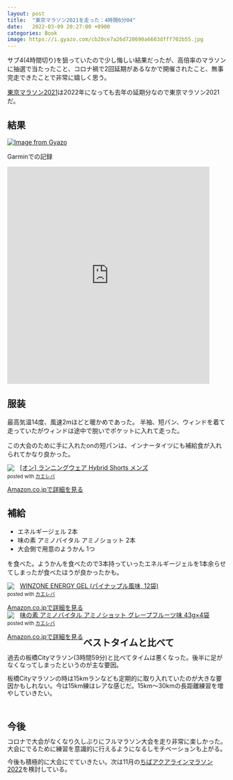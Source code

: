 ```yaml
---
layout: post
title:  "東京マラソン2021を走った：4時間6分04"
date:   2022-03-09 20:27:00 +0900
categories: Book
image: https://i.gyazo.com/cb20ce7a26d720690a6603dfff702b55.jpg
---
```

サブ4(4時間切り)を狙っていたので少し悔しい結果だったが、高倍率のマラソンに抽選で当たったこと、コロナ禍で2回延期があるなかで開催されたこと、無事完走できたことで非常に嬉しく思う。



[東京マラソン2021](https://www.marathon.tokyo/)は2022年になっても去年の延期分なので東京マラソン2021だ。
## 結果
[![Image from Gyazo](https://i.gyazo.com/e3cd11134ce6379be7e7fdf02877cfff.png)](https://gyazo.com/e3cd11134ce6379be7e7fdf02877cfff)


Garminでの記録
<iframe src='https://connect.garmin.com/modern/activity/embed/8406459972' title='東京マラソン2021' width='465' height='500' frameborder='0'></iframe>


## 服装
最高気温14度、風速2mほどと暖かめであった。
半袖、短パン、ウィンドを着て走っていたがウィンドは途中で脱いでポケットに入れて走った。


この大会のために手に入れたonの短パンは、インナータイツにも補給食が入れられてかなり良かった。
<div class="krb-amzlt-box" style="margin-bottom:0px;"><div class="krb-amzlt-image" style="float:left;margin:0px 12px 1px 0px;"><a href="https://www.amazon.co.jp/dp/B095YKDBMJ?th=1&psc=1&linkCode=li2&tag=peipeipe-22&linkId=ceab8bb816df26d6f5dba8a1026a938c&language=ja_JP&ref_=as_li_ss_il" target="_blank" rel="nofollow" rel="nofollow"><img border="0" src="//ws-fe.amazon-adsystem.com/widgets/q?_encoding=UTF8&ASIN=B095YKDBMJ&Format= _SL250_&ID=AsinImage&MarketPlace=JP&ServiceVersion=20070822&WS=1&tag=peipeipe-22&language=ja_JP" ></a><img src="https://ir-jp.amazon-adsystem.com/e/ir?t=peipeipe-22&language=ja_JP&l=li2&o=9&a=B095YKDBMJ" width="1" height="1" border="0" alt="" style="border:none !important; margin:0px !important;" /></div><div class="krb-amzlt-info" style="line-height:120%; margin-bottom: 10px"><div class="krb-amzlt-name" style="margin-bottom:10px;line-height:120%"><a href="https://www.amazon.co.jp/dp/B095YKDBMJ?th=1&psc=1&linkCode=li2&tag=peipeipe-22&linkId=ceab8bb816df26d6f5dba8a1026a938c&language=ja_JP&ref_=as_li_ss_il" name="amazletlink" target="_blank" rel="nofollow" rel="nofollow">[オン] ランニングウェア Hybrid Shorts メンズ</a><div class="krb-amzlt-powered-date" style="font-size:80%;margin-top:5px;line-height:120%">posted with <a href="https://kaereba.com/wind/" title="amazlet" target="_blank" rel="nofollow" rel="nofollow">カエレバ</a></div></div><div class="krb-amzlt-detail"></div><div class="krb-amzlt-sub-info" style="float: left;"><div class="krb-amzlt-link" style="margin-top: 5px"><a href="https://www.amazon.co.jp/dp/B095YKDBMJ?th=1&psc=1&linkCode=li2&tag=peipeipe-22&linkId=ceab8bb816df26d6f5dba8a1026a938c&language=ja_JP&ref_=as_li_ss_il" name="amazletlink" target="_blank" rel="nofollow" rel="nofollow">Amazon.co.jpで詳細を見る</a></div></div></div><div class="krb-amzlt-footer" style="clear: left"></div></div>


## 補給
- エネルギージェル 2本
- 味の素 アミノバイタル アミノショット 2本
- 大会側で用意のようかん 1つ


を食べた。ようかんを食べたので3本持っていったエネルギージェルを1本余らせてしまったが食べたほうが良かったかも。

</div><div class="krb-amzlt-footer" style="clear: left"></div></div>
<div class="krb-amzlt-box" style="margin-bottom:0px;"><div class="krb-amzlt-image" style="float:left;margin:0px 12px 1px 0px;"><a href="https://www.amazon.co.jp/dp/B07CSTL1Z9?&linkCode=li2&tag=peipeipe-22&linkId=9b8961e0fe73abd302fd10e75502672a&language=ja_JP&ref_=as_li_ss_il" target="_blank" rel="nofollow" rel="nofollow"><img border="0" src="//ws-fe.amazon-adsystem.com/widgets/q?_encoding=UTF8&ASIN=B07CSTL1Z9&Format= _SL250_&ID=AsinImage&MarketPlace=JP&ServiceVersion=20070822&WS=1&tag=peipeipe-22&language=ja_JP" ></a><img src="https://ir-jp.amazon-adsystem.com/e/ir?t=peipeipe-22&language=ja_JP&l=li2&o=9&a=B07CSTL1Z9" width="1" height="1" border="0" alt="" style="border:none !important; margin:0px !important;" /></div><div class="krb-amzlt-info" style="line-height:120%; margin-bottom: 10px"><div class="krb-amzlt-name" style="margin-bottom:10px;line-height:120%"><a href="https://www.amazon.co.jp/dp/B07CSTL1Z9?&linkCode=li2&tag=peipeipe-22&linkId=9b8961e0fe73abd302fd10e75502672a&language=ja_JP&ref_=as_li_ss_il" name="amazletlink" target="_blank" rel="nofollow" rel="nofollow">WINZONE ENERGY GEL (パイナップル風味, 12袋)</a><div class="krb-amzlt-powered-date" style="font-size:80%;margin-top:5px;line-height:120%">posted with <a href="https://kaereba.com/wind/" title="amazlet" target="_blank" rel="nofollow" rel="nofollow">カエレバ</a></div></div><div class="krb-amzlt-detail"></div><div class="krb-amzlt-sub-info" style="float: left;"><div class="krb-amzlt-link" style="margin-top: 5px"><a href="https://www.amazon.co.jp/dp/B07CSTL1Z9?&linkCode=li2&tag=peipeipe-22&linkId=9b8961e0fe73abd302fd10e75502672a&language=ja_JP&ref_=as_li_ss_il" name="amazletlink" target="_blank" rel="nofollow" rel="nofollow">Amazon.co.jpで詳細を見る</a></div></div></div><div class="krb-amzlt-footer" style="clear: left"></div></div>
<div class="krb-amzlt-box" style="margin-bottom:0px;"><div class="krb-amzlt-image" style="float:left;margin:0px 12px 1px 0px;"><a href="https://www.amazon.co.jp/dp/B07H2KP1YQ?&linkCode=li2&tag=peipeipe-22&linkId=06726cf9c3e3e8fff4b0d4771b2bcfe6&language=ja_JP&ref_=as_li_ss_il" target="_blank" rel="nofollow" rel="nofollow"><img border="0" src="//ws-fe.amazon-adsystem.com/widgets/q?_encoding=UTF8&ASIN=B07H2KP1YQ&Format= _SL250_&ID=AsinImage&MarketPlace=JP&ServiceVersion=20070822&WS=1&tag=peipeipe-22&language=ja_JP" ></a><img src="https://ir-jp.amazon-adsystem.com/e/ir?t=peipeipe-22&language=ja_JP&l=li2&o=9&a=B07H2KP1YQ" width="1" height="1" border="0" alt="" style="border:none !important; margin:0px !important;" /></div><div class="krb-amzlt-info" style="line-height:120%; margin-bottom: 10px"><div class="krb-amzlt-name" style="margin-bottom:10px;line-height:120%"><a href="https://www.amazon.co.jp/dp/B07H2KP1YQ?&linkCode=li2&tag=peipeipe-22&linkId=06726cf9c3e3e8fff4b0d4771b2bcfe6&language=ja_JP&ref_=as_li_ss_il" name="amazletlink" target="_blank" rel="nofollow" rel="nofollow">味の素 アミノバイタル アミノショット グレープフルーツ味 43g×4袋</a><div class="krb-amzlt-powered-date" style="font-size:80%;margin-top:5px;line-height:120%">posted with <a href="https://kaereba.com/wind/" title="amazlet" target="_blank" rel="nofollow" rel="nofollow">カエレバ</a></div></div><div class="krb-amzlt-detail"></div><div class="krb-amzlt-sub-info" style="float: left;"><div class="krb-amzlt-link" style="margin-top: 5px"><a href="https://www.amazon.co.jp/dp/B07H2KP1YQ?&linkCode=li2&tag=peipeipe-22&linkId=06726cf9c3e3e8fff4b0d4771b2bcfe6&language=ja_JP&ref_=as_li_ss_il" name="amazletlink" target="_blank" rel="nofollow" rel="nofollow">Amazon.co.jpで詳細を見る</a></div></div>


## ベストタイムと比べて
過去の板橋Cityマラソン(3時間59分)と比べてタイムは悪くなった。後半に足がなくなってしまったというのが主な要因。


板橋Cityマラソンの時は15kmランなども定期的に取り入れていたのが大きな要因かもしれない。今は15km練はレアな感じだ。15km～30kmの長距離練習を増やしていきたい。


<br/>

## 今後
コロナで大会がなくなり久しぶりにフルマラソン大会を走り非常に楽しかった。大会にでるために練習を意識的に行えるようになるしモチベーションも上がる。


今後も積極的に大会にでていきたい。次は11月の[ちばアクアラインマラソン 2022](https://chiba-aqualine-marathon.com/2022/)を検討している。
